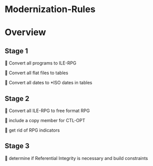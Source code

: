 # Modernization-Rules
<h1>Overview</h1>
<h2>Stage 1</h2>

💬 Convert all programs to ILE-RPG

💬 Convert all flat files to tables

💬 Convert all dates to *ISO dates in tables

<h2>Stage 2</h2>

💬 Convert all ILE-RPG to free format RPG

💬 include a copy member for CTL-OPT

💬 get rid of RPG indicators

<h2>Stage 3</h2>

💬 determine if Referential Integrity is necessary and build constraints
